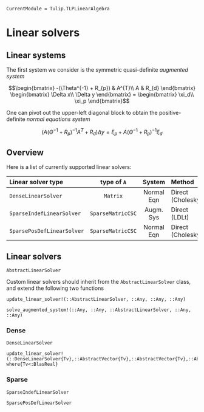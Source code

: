 ```@meta
CurrentModule = Tulip.TLPLinearAlgebra
```

# Linear solvers

## Linear systems

The first system we consider is the symmetric quasi-definite _augmented system_
```math
\begin{bmatrix}
    -(\Theta^{-1} + R_{p}) & A^{T}\\
    A & R_{d}
\end{bmatrix}
\begin{bmatrix}
    \Delta x\\
    \Delta y
\end{bmatrix}
=
\begin{bmatrix}
    \xi_d\\
    \xi_p
\end{bmatrix}
```

One can pivot out the upper-left diagonal block to obtain the positive-definite
    _normal equations system_
```math
\left(
    A (\Theta^{-1} + R_{p})^{-1} A^{T} + R_{d}
\right)
\Delta y
=
\xi_{p} + A (Θ^{-1} + R_{p})^{-1} \xi_{d}
```


## Overview

Here is a list of currently supported linear solvers:

| Linear solver type | type of ``A`` | System | Method | 
|:--------------------|:------:|:--:|:--|
| `DenseLinearSolver` | `Matrix` | Normal Eqn | Direct (Cholesky) |
| `SparseIndefLinearSolver` | `SparseMatricCSC` | Augm. Sys | Direct (LDLt) |
| `SparsePosDefLinearSolver` | `SparseMatricCSC` | Normal Eqn | Direct (Cholesky) |

## Linear solvers

```@docs
AbstractLinearSolver
```

Custom linear solvers should inherit from the `AbstractLinearSolver` class,
and extend the following two functions

```@docs
update_linear_solver!(::AbstractLinearSolver, ::Any, ::Any, ::Any)
```

```@docs
solve_augmented_system!(::Any, ::Any, ::AbstractLinearSolver, ::Any, ::Any)
```

### Dense

```@docs
DenseLinearSolver
```

```@docs
update_linear_solver!(::DenseLinearSolver{Tv},::AbstractVector{Tv},::AbstractVector{Tv},::AbstractVector{Tv}) where{Tv<:BlasReal}
```


### Sparse

```@docs
SparseIndefLinearSolver
```

```@docs
SparsePosDefLinearSolver
```